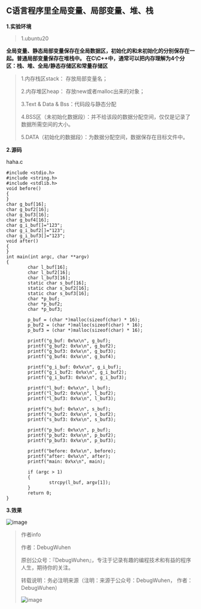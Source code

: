 ## C语言程序里全局变量、局部变量、堆、栈
**1.实验环境**
>1.ubuntu20


**全局变量、静态局部变量保存在全局数据区，初始化的和未初始化的分别保存在一起。普通局部变量保存在堆栈中。
在C\C++中，通常可以把内存理解为4个分区：栈、堆、全局/静态存储区和常量存储区**

>1.内存栈区stack： 存放局部变量名；
>
>2.内存堆区heap： 存放new或者malloc出来的对象；
>
>3.Text & Data & Bss：代码段与静态分配
>
>4.BSS区（未初始化数据段）：并不给该段的数据分配空间，仅仅是记录了数据所需空间的大小。
>
>5.DATA（初始化的数据段）：为数据分配空间，数据保存在目标文件中。

**2.源码**

haha.c
```
#include <stdio.h>
#include <string.h>
#include <stdlib.h>
void before()
{
}
char g_buf[16];
char g_buf2[16];
char g_buf3[16];
char g_buf4[16];
char g_i_buf[]="123";
char g_i_buf2[]="123";
char g_i_buf3[]="123";
void after()
{
}
int main(int argc, char **argv)
{
        char l_buf[16];
        char l_buf2[16];
        char l_buf3[16];
        static char s_buf[16];
        static char s_buf2[16];
        static char s_buf3[16];
        char *p_buf;
        char *p_buf2;
        char *p_buf3;
        
        p_buf = (char *)malloc(sizeof(char) * 16);
        p_buf2 = (char *)malloc(sizeof(char) * 16);
        p_buf3 = (char *)malloc(sizeof(char) * 16);
 
        printf("g_buf: 0x%x\n", g_buf);
        printf("g_buf2: 0x%x\n", g_buf2);
        printf("g_buf3: 0x%x\n", g_buf3);
        printf("g_buf4: 0x%x\n", g_buf4);
 
        printf("g_i_buf: 0x%x\n", g_i_buf);
        printf("g_i_buf2: 0x%x\n", g_i_buf2);
        printf("g_i_buf3: 0x%x\n", g_i_buf3);
 
        printf("l_buf: 0x%x\n", l_buf);
        printf("l_buf2: 0x%x\n", l_buf2);
        printf("l_buf3: 0x%x\n", l_buf3);
 
        printf("s_buf: 0x%x\n", s_buf);
        printf("s_buf2: 0x%x\n", s_buf2);
        printf("s_buf3: 0x%x\n", s_buf3);
 
        printf("p_buf: 0x%x\n", p_buf);
        printf("p_buf2: 0x%x\n", p_buf2);
        printf("p_buf3: 0x%x\n", p_buf3);
 
        printf("before: 0x%x\n", before);
        printf("after: 0x%x\n", after);
        printf("main: 0x%x\n", main);
 
        if (argc > 1)
        {
                strcpy(l_buf, argv[1]);
        }
        return 0;
}

```

**3.效果**

![image](https://user-images.githubusercontent.com/48900845/112803918-6184dc00-90a6-11eb-913e-1ae3d29d7102.png)

>作者info
>
>作者：DebugWuhen
>
>原创公众号：『DebugWuhen』，专注于记录有趣的编程技术和有益的程序人生，期待你的关注。
>
>转载说明：务必注明来源（注明：来源于公众号：DebugWuhen， 作者：DebugWuhen）
>
>![image](https://user-images.githubusercontent.com/48900845/112752163-3b0e6480-9004-11eb-899d-66ddef749c2b.png)
